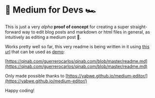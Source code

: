 🚁 Medium for Devs 🏎
=====================

This is just a very _alpha_ **proof of concept** for creating a super straight-forward way to edit blog posts and markdown or html files in general, as intuitively as editing a medium post 🚀.

Works pretty well so far, this very readme is being written in it using [this url](https://qinab.com/guerrerocarlos/qinab.com/blob/master/readme.md) that can be used as [demo](https://qinab.com/guerrerocarlos/qinab.com/blob/master/readme.md):

[https://qinab.com/guerrerocarlos/qinab.com/blob/master/readme.md](https://qinab.com/guerrerocarlos/qinab.com/blob/master/readme.md)

Only made possible thanks to [https://yabwe.github.io/medium-editor/](https://yabwe.github.io/medium-editor/)

Happy coding!